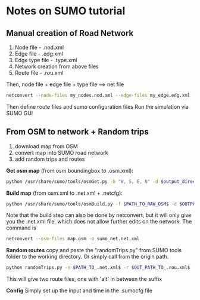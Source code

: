 # Notes on SUMO tutorial

## Manual creation of Road Network

1. Node file - .nod.xml
2. Edge file - .edg.xml
3. Edge type file - .type.xml
4. Network creation from above files
5. Route file - .rou.xml

Then, node file + edge file + type file ==> net file
``` bash
netconvert --node-files my_nodes.nod.xml --edge-files my_edge.edg.xml -t my_type.type.xml -o my_net.net.xml
```

Then define route files and sumo configuration files
Run the simulation via SUMO GUI

## From OSM to network + Random trips

1. download map from OSM
2. convert map into SUMO road network
3. add random trips and routes

**Get osm map** (from osm boundingbox to .osm.xml):
```bash
python /usr/share/sumo/tools/osmGet.py -b "W, S, E, N" -d $output_directory$ -p $prefix$
```

**Build map** (from osm.xml to .net.xml + .netcfg):
```bash
python /usr/share/sumo/tools/osmBuild.py -f $PATH_TO_RAW_OSM$ -d $OUTPUT_DIRECTORY$ -p $prefix$
```

Note that the build step can also be done by netconvert, but it will only give you the .net.xml file, which does not allow further edits on the network. The command is 
```bash
netconvert --osm-files map.osm -o sumo_net.net.xml
```

**Random routes**
copy and paste the "randomTrips.py" from SUMO tools folder to the working directory. Or simply call from the origin path.
```bash
python randomTrips.py -n $PATH_TO_.net.xml$ -r $OUT_PATH_TO_.rou.xml$ -e 1000 -l
```
This will give two route files, one with 'alt' in between the suffix

**Config**
Simply set up the input and time in the .sumocfg file

